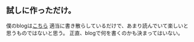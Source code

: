 ## 試しに作っただけ。

僕のblogは[こちら](https://sykyugaming.wordpress.com/) 適当に書き散らしているだけで、あまり読んでいて楽しいと思うものではないと思う。
正直、blogで何を書くのかも決まってはいない。




